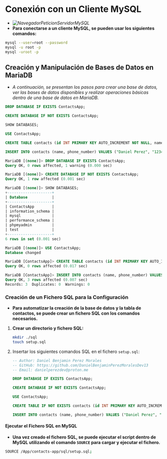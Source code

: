 <!-- Author: Daniel Benjamin Perez Morales -->
<!-- GitHub: https://github.com/DanielBenjaminPerezMoralesDev13 -->
<!-- Gitlab: https://gitlab.com/DanielBenjaminPerezMoralesDev13 -->
<!-- Email: danielperezdev@proton.me -->

# **Conexión con un Cliente MySQL**

- *![NavegadorPeticionServidorMySQL](/Images/NavegadorPeticionServidorMySQL.png "/Images/NavegadorPeticionServidorMySQL.png")*
- **Para conectarse a un cliente MySQL, se pueden usar los siguientes comandos:**

```bash
mysql --user=root --password
mysql -u root -p
mysql -uroot -p
```

## **Creación y Manipulación de Bases de Datos en MariaDB**

- *A continuación, se presentan los pasos para crear una base de datos, ver las bases de datos disponibles y realizar operaciones básicas dentro de una base de datos en MariaDB.*

```sql
DROP DATABASE IF EXISTS ContactsApp;

CREATE DATABASE IF NOT EXISTS ContactsApp;

SHOW DATABASES;

USE ContactsApp;

CREATE TABLE contacts (id INT PRIMARY KEY AUTO_INCREMENT NOT NULL, name VARCHAR(255) NOT NULL, phone_number VARCHAR(255) NOT NULL);

INSERT INTO contacts (name, phone_number) VALUES ("Daniel Perez", "12345678"), ("Danna Morales", "87654321"), ("Benjamin Perez", "22443377");
```

```sql
MariaDB [(none)]> DROP DATABASE IF EXISTS ContactsApp;
Query OK, 0 rows affected, 1 warning (0.000 sec)

MariaDB [(none)]> CREATE DATABASE IF NOT EXISTS ContactsApp;
Query OK, 1 row affected (0.001 sec)

MariaDB [(none)]> SHOW DATABASES;
+--------------------+
| Database           |
+--------------------+
| ContactsApp        |
| information_schema |
| mysql              |
| performance_schema |
| phpmyadmin         |
| test               |
+--------------------+
6 rows in set (0.001 sec)

MariaDB [(none)]> USE ContactsApp;
Database changed

MariaDB [ContactsApp]> CREATE TABLE contacts (id INT PRIMARY KEY AUTO_INCREMENT NOT NULL, name VARCHAR(255) NOT NULL, phone_number VARCHAR(255) NOT NULL);
Query OK, 0 rows affected (0.017 sec)

MariaDB [ContactsApp]> INSERT INTO contacts (name, phone_number) VALUES ("Daniel Perez", "12345678"), ("Danna Morales", "87654321"), ("Benjamin Perez", "22443377");
Query OK, 3 rows affected (0.007 sec)
Records: 3  Duplicates: 0  Warnings: 0
```

### **Creación de un Fichero SQL para la Configuración**

- **Para automatizar la creación de la base de datos y la tabla de contactos, se puede crear un fichero SQL con los comandos necesarios.**

1. **Crear un directorio y fichero SQL:**

    ```bash
    mkdir ./sql
    touch setup.sql
    ```

2. Insertar los siguientes comandos SQL en el fichero `setup.sql`:

    ```sql
    -- Author: Daniel Benjamin Perez Morales
    -- GitHub: https://github.com/DanielBenjaminPerezMoralesDev13
    -- Email: danielperezdev@proton.me

    DROP DATABASE IF EXISTS ContactsApp;

    CREATE DATABASE IF NOT EXISTS ContactsApp;

    USE ContactsApp;

    CREATE TABLE IF NOT EXISTS contacts (id INT PRIMARY KEY AUTO_INCREMENT NOT NULL, name VARCHAR(255) NOT NULL, phone_number VARCHAR(255) NOT NULL);

    INSERT INTO contacts (name, phone_number) VALUES ("Daniel Perez", "12345678"), ("Danna Morales", "87654321"), ("Benjamin Perez", "22443377");
    ```

#### **Ejecutar el Fichero SQL en MySQL**

- **Una vez creado el fichero SQL, se puede ejecutar el script dentro de MySQL utilizando el comando `SOURCE` para cargar y ejecutar el fichero.**

```bash
SOURCE /App/contacts-app/sql/setup.sql;
```
